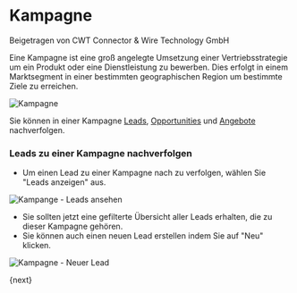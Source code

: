 # Kampagne
<span class="text-muted contributed-by">Beigetragen von CWT Connector & Wire Technology GmbH</span>

Eine Kampagne ist eine groß angelegte Umsetzung einer Vertriebsstrategie um ein Produkt oder eine Dienstleistung zu bewerben. Dies erfolgt in einem Marktsegment in einer bestimmten geographischen Region um bestimmte Ziele zu erreichen.

<img class="screenshot" alt="Kampagne" src="{{docs_base_url}}/assets/img/crm/campaign.png">

Sie können in einer Kampagne [Leads](/docs/user/manual/de/CRM/lead.html), [Opportunities](/docs/user/manual/de/CRM/opportunity.html) und [Angebote](/docs/user/manual/de/selling/quotation.html) nachverfolgen.

### Leads zu einer Kampagne nachverfolgen

* Um einen Lead zu einer Kampagne nach zu verfolgen, wählen Sie "Leads anzeigen" aus.

<img class="screenshot" alt="Kampange - Leads ansehen" src="{{docs_base_url}}/assets/img/crm/campaign-view-leads.png">

* Sie sollten jetzt eine gefilterte Übersicht aller Leads erhalten, die zu dieser Kampagne gehören.
* Sie können auch einen neuen Lead erstellen indem Sie auf "Neu" klicken.

<img class="screenshot" alt="Kampagne - Neuer Lead" src="{{docs_base_url}}/assets/img/crm/campaign-new-lead.png">

{next}
